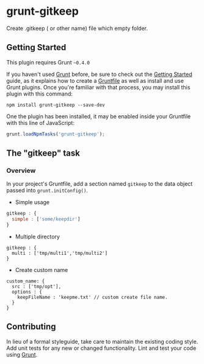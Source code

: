 grunt-gitkeep
=============

Create .gitkeep ( or other name) file which empty folder.

## Getting Started

This plugin requires Grunt `~0.4.0`

If you haven't used [Grunt](http://gruntjs.com/) before, be sure to check out the [Getting Started](http://gruntjs.com/getting-started) guide, as it explains how to create a [Gruntfile](http://gruntjs.com/sample-gruntfile) as well as install and use Grunt plugins. Once you're familiar with that process, you may install this plugin with this command:

```shell
npm install grunt-gitkeep --save-dev
```

One the plugin has been installed, it may be enabled inside your Gruntfile with this line of JavaScript:

```js
grunt.loadNpmTasks('grunt-gitkeep');
```

## The "gitkeep" task

### Overview
In your project's Gruntfile, add a section named `gitkeep` to the data object passed into `grunt.initConfig()`.

- Simple usage

```js
gitkeep : {
  simple : ['some/keepdir']
}
```

- Multiple directory

```
gitkeep : {
  multi : ['tmp/multi1','tmp/multi2']
}
```

- Create custom name

```
custom_name: {
  src : ['tmp/opt'],
  options : {
    keepFileName : 'keepme.txt' // custom create file name.
  }
}
```


## Contributing
In lieu of a formal styleguide, take care to maintain the existing coding style. Add unit tests for any new or changed functionality. Lint and test your code using [Grunt](http://gruntjs.com/).


